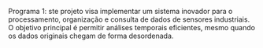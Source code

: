Programa 1: ste projeto visa implementar um sistema inovador para o processamento, organização e consulta de dados de sensores industriais. O objetivo principal é permitir análises temporais eficientes, mesmo quando os dados originais chegam de forma desordenada.

